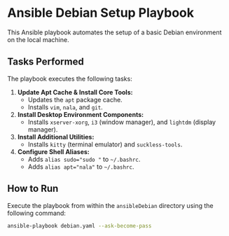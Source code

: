 # Ansible Debian Setup Playbook

This Ansible playbook automates the setup of a basic Debian environment on the local machine.

## Tasks Performed

The playbook executes the following tasks:

1.  **Update Apt Cache & Install Core Tools:**
    *   Updates the `apt` package cache.
    *   Installs `vim`, `nala`, and `git`.
2.  **Install Desktop Environment Components:**
    *   Installs `xserver-xorg`, `i3` (window manager), and `lightdm` (display manager).
3.  **Install Additional Utilities:**
    *   Installs `kitty` (terminal emulator) and `suckless-tools`.
4.  **Configure Shell Aliases:**
    *   Adds `alias sudo="sudo "` to `~/.bashrc`.
    *   Adds `alias apt="nala"` to `~/.bashrc`.

## How to Run

Execute the playbook from within the `ansibleDebian` directory using the following command:

```bash
ansible-playbook debian.yaml --ask-become-pass
```
